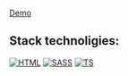 <a href="https://deniskakaka.github.io/react_phone-catalog/">Demo</a>
<h2>Stack technoligies:</h2>

[![HTML](https://skillicons.dev/icons?i=html)](https://developer.mozilla.org/en-US/docs/Web/HTML)
[![SASS](https://skillicons.dev/icons?i=sass)](https://sass-lang.com/documentation/)
[![TS](https://skillicons.dev/icons?i=ts)](https://developer.mozilla.org/en-US/docs/Web/TypeScript)
